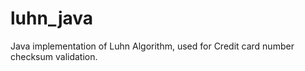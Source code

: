 luhn_java
=========

Java implementation of Luhn Algorithm, used for Credit card number checksum validation.
